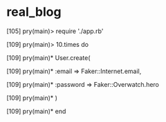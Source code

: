 # real_blog

[105] pry(main)> require './app.rb'

[109] pry(main)> 10.times do

[109] pry(main)*   User.create(

[109] pry(main)*     :email => Faker::Internet.email,

[109] pry(main)*     :password => Faker::Overwatch.hero

[109] pry(main)*   )

[109] pry(main)* end


 
